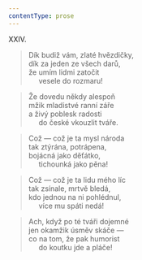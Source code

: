 ```yaml
---
contentType: prose
---
```


XXIV.

> Dík budiž vám, zlaté hvězdičky,  
> dík za jeden ze všech darů,  
> že umím lidmi zatočit  
>      vesele do rozmaru!

> Že dovedu někdy alespoň  
> mžik mladistvé ranní záře  
> a živý poblesk radosti  
>      do české vkouzlit tváře.

> Což — což je ta mysl národa  
> tak ztýrána, potrápena,  
> bojácná jako děťátko,  
>      tichounká jako pěna!

> Což — což je ta lidu mého líc  
> tak zsínale, mrtvě bledá,  
> kdo jednou na ni pohlédnul,  
>      více mu spáti nedá!

> Ach, když po té tváři dojemné  
> jen okamžik úsměv skáče —  
> co na tom, že pak humorist  
>      do koutku jde a pláče!
